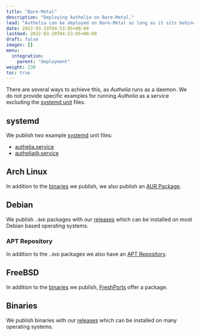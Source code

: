 ```yaml
---
title: "Bare-Metal"
description: "Deploying Authelia on Bare-Metal."
lead: "Authelia can be deployed on Bare-Metal as long as it sits behind a proxy."
date: 2022-03-19T04:53:05+00:00
lastmod: 2022-03-19T04:53:05+00:00
draft: false
images: []
menu:
  integration:
    parent: "deployment"
weight: 230
toc: true
---
```


There are several ways to achieve this, as _Authelia_ runs as a daemon. We do not provide specific examples for running
_Authelia_ as a service excluding the [systemd unit](#systemd) files.

## systemd

We publish two example [systemd] unit files:

- [authelia.service](https://github.com/authelia/authelia/blob/master/authelia.service)
- [authelia@.service](https://github.com/authelia/authelia/blob/master/authelia%40.service)

## Arch Linux

In addition to the [binaries](#binaries) we publish, we also publish an
[AUR Package](https://aur.archlinux.org/packages/authelia).

## Debian

We publish `.deb` packages with our [releases] which can be installed
on most Debian based operating systems.

### APT Repository

In addition to the `.deb` packages we also have an [APT Repository](https://apt.authelia.com).

## FreeBSD

In addition to the [binaries](#binaries) we publish, [FreshPorts](https://www.freshports.org/www/authelia/) offer a
package.

## Binaries

We publish binaries with our [releases] which can be installed on many operating systems.

[releases]: https://github.com/authelia/authelia/releases
[systemd]: https://systemd.io/
